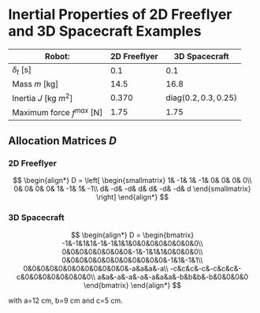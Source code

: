 # Inertial Properties of 2D Freeflyer and 3D Spacecraft Examples

| Robot:              | 2D Freeflyer | 3D Spacecraft |
| ---------------- | ------ | ---- |
| $\delta_t$ [s]       |   0.1   | 0.1 |
| Mass $m$ [kg]          |   14.5   | 16.8 |
| Inertia $J$ [kg $m^2$]   |  0.370   | diag($0.2,0.3,0.25$) |
| Maximum force $f^{max}$ [N] |  1.75   | 1.75 |

## Allocation Matrices $D$

### 2D Freeflyer

$$
\begin{align*}
    D = \left[ \begin{smallmatrix}
        1& -1&  1& -1&  0&  0&  0&  0\\
        0&  0&  0&  0&  1& -1&  1& -1\\
        d& -d& -d&  d&  d& -d& -d&  d
    \end{smallmatrix} \right]
\end{align*}
$$

### 3D Spacecraft

$$
\begin{align*}
     D = 
     \begin{bmatrix}
-1&-1&1&1&-1&-1&1&1&0&0&0&0&0&0&0&0\\ 0&0&0&0&0&0&0&0&-1&-1&1&1&0&0&0&0\\ 0&0&0&0&0&0&0&0&0&0&0&0&-1&1&-1&1\\ 0&0&0&0&0&0&0&0&0&0&0&0&-a&a&a&-a\\ -c&c&c&-c&-c&c&c&-c&0&0&0&0&0&0&0&0\\ a&a&-a&-a&-a&-a&a&a&-b&b&b&-b&0&0&0&0
     \end{bmatrix}
\end{align*}
$$

with a=12 cm, b=9 cm and c=5 cm.
